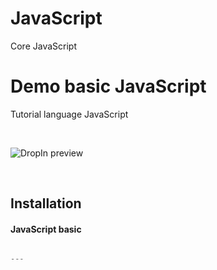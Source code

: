 # JavaScript
Core JavaScript
# Demo basic JavaScript

Tutorial language JavaScript

<br/>

![DropIn preview](./dropin-ios.jpg)

<br/>

## Installation

#### JavaScript basic

```JavaScript

---
